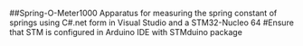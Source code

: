 ##Spring-O-Meter1000
Apparatus for measuring the spring constant of springs using C#.net form in Visual Studio and a STM32-Nucleo 64 
#Ensure that STM is configured in Arduino IDE with STMduino package
